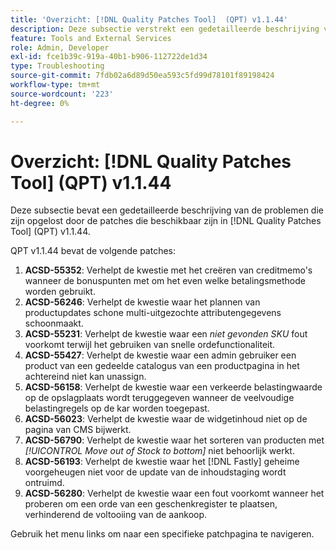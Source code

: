 ```yaml
---
title: 'Overzicht: [!DNL Quality Patches Tool]  (QPT) v1.1.44'
description: Deze subsectie verstrekt een gedetailleerde beschrijving van de kwesties die door de flarden beschikbaar in  [!DNL Quality Patches Tool]  (QPT) v1.1.44 worden bevestigd.
feature: Tools and External Services
role: Admin, Developer
exl-id: fce1b39c-919a-40b1-b906-112722de1d34
type: Troubleshooting
source-git-commit: 7fdb02a6d89d50ea593c5fd99d78101f89198424
workflow-type: tm+mt
source-wordcount: '223'
ht-degree: 0%

---
```


# Overzicht: [!DNL Quality Patches Tool] (QPT) v1.1.44

Deze subsectie bevat een gedetailleerde beschrijving van de problemen die zijn opgelost door de patches die beschikbaar zijn in [!DNL Quality Patches Tool] (QPT) v1.1.44.

QPT v1.1.44 bevat de volgende patches:

1. **ACSD-55352**: Verhelpt de kwestie met het creëren van creditmemo&#39;s wanneer de bonuspunten met om het even welke betalingsmethode worden gebruikt.
1. **ACSD-56246**: Verhelpt de kwestie waar het plannen van productupdates schone multi-uitgezochte attributengegevens schoonmaakt.
1. **ACSD-55231**: Verhelpt de kwestie waar een *niet gevonden SKU* fout voorkomt terwijl het gebruiken van snelle ordefunctionaliteit.
1. **ACSD-55427**: Verhelpt de kwestie waar een admin gebruiker een product van een gedeelde catalogus van een productpagina in het achtereind niet kan unassign.
1. **ACSD-56158**: Verhelpt de kwestie waar een verkeerde belastingwaarde op de opslagplaats wordt teruggegeven wanneer de veelvoudige belastingregels op de kar worden toegepast.
1. **ACSD-56023**: Verhelpt de kwestie waar de widgetinhoud niet op de pagina van CMS bijwerkt.
1. **ACSD-56790**: Verhelpt de kwestie waar het sorteren van producten met *[!UICONTROL Move out of Stock to bottom]* niet behoorlijk werkt.
1. **ACSD-56193**: Verhelpt de kwestie waar het [!DNL Fastly] geheime voorgeheugen niet voor de update van de inhoudstaging wordt ontruimd.
1. **ACSD-56280**: Verhelpt de kwestie waar een fout voorkomt wanneer het proberen om een orde van een geschenkregister te plaatsen, verhinderend de voltooiing van de aankoop.

Gebruik het menu links om naar een specifieke patchpagina te navigeren.
